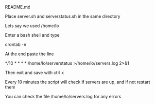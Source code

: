 README.md

Place server.sh and serverstatus.sh in the same directory

Lets say we used /home/lo

Enter a bash shell and type

crontab -e

At the end paste the line

*/10 * * * * /home/lo/serverstatus >/home/lo/servers.log 2>&1

Then exit and save with ctrl x

Every 10 minutes the script will check if servers are up, and if not restart them

You can check the file /home/lo/servers.log for any errors
